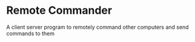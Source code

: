 # Remote Commander

A client server program to remotely command other computers and send commands to them